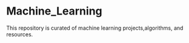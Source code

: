 # Machine_Learning
This repository is curated of machine learning projects,algorithms, and resources.
